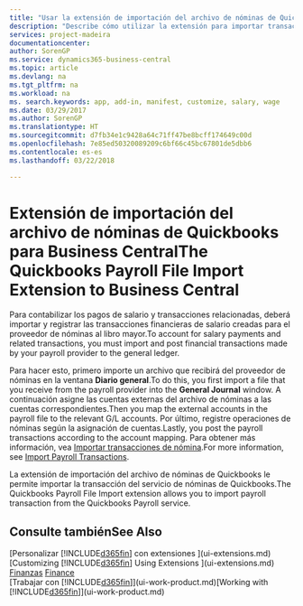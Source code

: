 ```yaml
---
title: "Usar la extensión de importación del archivo de nóminas de Quickbooks | Documentos de Microsoft"
description: "Describe cómo utilizar la extensión para importar transacciones de salario y nóminas desde el servicio Quickbooks Payroll."
services: project-madeira
documentationcenter: 
author: SorenGP
ms.service: dynamics365-business-central
ms.topic: article
ms.devlang: na
ms.tgt_pltfrm: na
ms.workload: na
ms. search.keywords: app, add-in, manifest, customize, salary, wage
ms.date: 03/29/2017
ms.author: SorenGP
ms.translationtype: HT
ms.sourcegitcommit: d7fb34e1c9428a64c71ff47be8bcff174649c00d
ms.openlocfilehash: 7e85ed50320089209c6bf66c45bc67801de5dbb6
ms.contentlocale: es-es
ms.lasthandoff: 03/22/2018

---
```

# <a name="the-quickbooks-payroll-file-import-extension-to-business-central"></a><span data-ttu-id="a38e3-103">Extensión de importación del archivo de nóminas de Quickbooks para Business Central</span><span class="sxs-lookup"><span data-stu-id="a38e3-103">The Quickbooks Payroll File Import Extension to Business Central</span></span> 
<span data-ttu-id="a38e3-104">Para contabilizar los pagos de salario y transacciones relacionadas, deberá importar y registrar las transacciones financieras de salario creadas para el proveedor de nóminas al libro mayor.</span><span class="sxs-lookup"><span data-stu-id="a38e3-104">To account for salary payments and related transactions, you must import and post financial transactions made by your payroll provider to the general ledger.</span></span>

<span data-ttu-id="a38e3-105">Para hacer esto, primero importe un archivo que recibirá del proveedor de nóminas en la ventana **Diario general**.</span><span class="sxs-lookup"><span data-stu-id="a38e3-105">To do this, you first import a file that you receive from the payroll provider into the **General Journal** window.</span></span> <span data-ttu-id="a38e3-106">A continuación asigne las cuentas externas del archivo de nóminas a las cuentas correspondientes.</span><span class="sxs-lookup"><span data-stu-id="a38e3-106">Then you map the external accounts in the payroll file to the relevant G/L accounts.</span></span> <span data-ttu-id="a38e3-107">Por último, registre operaciones de nóminas según la asignación de cuentas.</span><span class="sxs-lookup"><span data-stu-id="a38e3-107">Lastly, you post the payroll transactions according to the account mapping.</span></span> <span data-ttu-id="a38e3-108">Para obtener más información, vea [Importar transacciones de nómina](finance-how-import-payroll-transactions.md).</span><span class="sxs-lookup"><span data-stu-id="a38e3-108">For more information, see [Import Payroll Transactions](finance-how-import-payroll-transactions.md).</span></span>

<span data-ttu-id="a38e3-109">La extensión de importación del archivo de nóminas de Quickbooks le permite importar la transacción del servicio de nóminas de Quickbooks.</span><span class="sxs-lookup"><span data-stu-id="a38e3-109">The Quickbooks Payroll File Import extension allows you to import payroll transaction from the Quickbooks Payroll service.</span></span>

## <a name="see-also"></a><span data-ttu-id="a38e3-110">Consulte también</span><span class="sxs-lookup"><span data-stu-id="a38e3-110">See Also</span></span>
<span data-ttu-id="a38e3-111">[Personalizar [!INCLUDE[d365fin](includes/d365fin_md.md)] con extensiones ](ui-extensions.md)  </span><span class="sxs-lookup"><span data-stu-id="a38e3-111">[Customizing [!INCLUDE[d365fin](includes/d365fin_md.md)] Using Extensions ](ui-extensions.md)  </span></span>  
<span data-ttu-id="a38e3-112">[Finanzas](finance.md)  </span><span class="sxs-lookup"><span data-stu-id="a38e3-112">[Finance](finance.md)  </span></span>  
<span data-ttu-id="a38e3-113">[Trabajar con [!INCLUDE[d365fin](includes/d365fin_md.md)]](ui-work-product.md)</span><span class="sxs-lookup"><span data-stu-id="a38e3-113">[Working with [!INCLUDE[d365fin](includes/d365fin_md.md)]](ui-work-product.md)</span></span>

